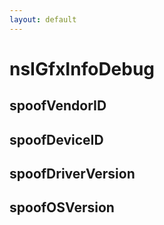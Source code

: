 ```yaml
---
layout: default
---
```


# nsIGfxInfoDebug #

## spoofVendorID ##

## spoofDeviceID ##

## spoofDriverVersion ##

## spoofOSVersion ##
